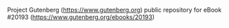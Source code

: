 Project Gutenberg (https://www.gutenberg.org) public repository for eBook #20193 (https://www.gutenberg.org/ebooks/20193)
